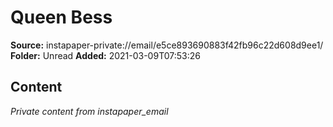 # Queen Bess

**Source:** instapaper-private://email/e5ce893690883f42fb96c22d608d9ee1/
**Folder:** Unread
**Added:** 2021-03-09T07:53:26




## Content
*Private content from instapaper_email*
